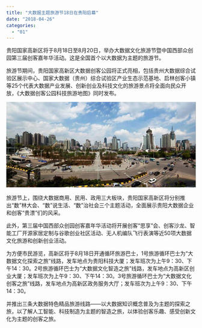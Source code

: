 ```yaml
---
title: "大数据主题旅游节18日在贵阳启幕"
date: "2018-04-26"
categories: 
  - "01"
---
```


贵阳国家高新区将于8月18日至8月20日，举办大数据文化旅游节暨中国西部众创园第三届创客嘉年华活动。这是全国首个以大数据为主题的旅游节。

旅游节期间，贵阳国家高新区大数据创客公园将正式亮相，包括贵州大数据综合试验区展示中心、国家大数据（贵州）综合试验区产业生态示范基地、启林创客小镇等25个代表大数据产业发展、创新创业及科技文化的旅游景点将全面向民众开放，《大数据创客公园科技旅游地图》同时发布。

![](images/20180426004113-5.jpg)

旅游节上，围绕大数据商用、民用、政用三大板块，贵阳国家高新区将分别推出“数”林大会、“数”说生活、“数”治社会三个主题活动，全面展示贵阳大数据企业和创客“贵漂”们的风采。

此外，第三届中国西部众创园创客嘉年华活动将开展创客“思享”会、创客沙龙、智能工厂开源家居定制与谷歌创业社区活动、无人机编队飞行表演等近50项大数据文化旅游和创新创业活动。

为方便市民游览，高新区将于8月18日开通循环旅游巴士，1号旅游循环巴士为“大数据文化探索之旅”线路，发车地点为贵阳科技大厦；发车班次为上午9：30、下午14：30。2号旅游循环巴士为“大数据文化智造之旅”线路，发车地点为高新区创业大厦；发车班次为上午9：30、下午14：30。3号旅游循环巴士为“大数据文化创客之旅”线路，发车地点为高新区政务服务大厅；发车班次为上午9：30、下午14：30。

并推出三条大数据特色精品旅游线路——以大数据知识概念普及为主题的探索之旅，以了解人工智能、科技制造为主题的智造之旅，以体验创客乐趣、感受创新文化为主题的创客之旅。
